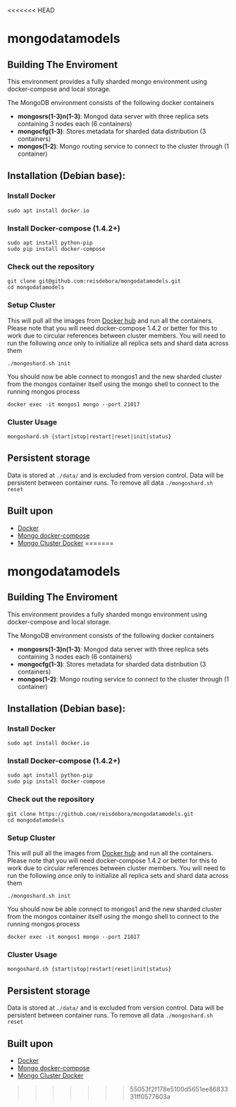 <<<<<<< HEAD
# mongodatamodels

## Building The Enviroment
This environment provides a fully sharded mongo environment using docker-compose and local storage.

The MongoDB environment consists of the following docker containers

 - **mongosrs(1-3)n(1-3)**: Mongod data server with three replica sets containing 3 nodes each (6 containers)
 - **mongocfg(1-3)**: Stores metadata for sharded data distribution (3 containers)
 - **mongos(1-2)**: Mongo routing service to connect to the cluster through (1 container)

## Installation (Debian base):

### Install Docker
	sudo apt install docker.io
    

### Install Docker-compose (1.4.2+)

	sudo apt install python-pip
	sudo pip install docker-compose

### Check out the repository

    git clone git@github.com:reisdebora/mongodatamodels.git
    cd mongodatamodels


### Setup Cluster
This will pull all the images from [Docker hub](https://hub.docker.com) and run all the containers.
Please note that you will need docker-compose 1.4.2 or better for this to work due to circular references between cluster members.
You will need to run the following *once* only to initialize all replica sets and shard data across them

    ./mongoshard.sh init

You should now be able connect to mongos1 and the new sharded cluster from the mongos container itself using the mongo shell to connect to the running mongos process

    docker exec -it mongos1 mongo --port 21017
	
### Cluster Usage
	mongoshard.sh {start|stop|restart|reset|init|status}

## Persistent storage
Data is stored at `./data/` and is excluded from version control. Data will be persistent between container runs. To remove all data `./mongoshard.sh reset`

## Built upon

 - [Docker](https://github.com/dotcloud/docker/)
 - [Mongo docker-compose](https://github.com/singram/mongo-docker-compose)
 - [Mongo Cluster Docker](https://github.com/senssei/mongo-cluster-docker)
=======
# mongodatamodels

## Building The Enviroment
This environment provides a fully sharded mongo environment using docker-compose and local storage.

The MongoDB environment consists of the following docker containers

 - **mongosrs(1-3)n(1-3)**: Mongod data server with three replica sets containing 3 nodes each (6 containers)
 - **mongocfg(1-3)**: Stores metadata for sharded data distribution (3 containers)
 - **mongos(1-2)**: Mongo routing service to connect to the cluster through (1 container)

## Installation (Debian base):

### Install Docker
	sudo apt install docker.io
    

### Install Docker-compose (1.4.2+)

	sudo apt install python-pip
	sudo pip install docker-compose

### Check out the repository

    git clone https://github.com/reisdebora/mongodatamodels.git
    cd mongodatamodels


### Setup Cluster
This will pull all the images from [Docker hub](https://hub.docker.com) and run all the containers.
Please note that you will need docker-compose 1.4.2 or better for this to work due to circular references between cluster members.
You will need to run the following *once* only to initialize all replica sets and shard data across them

    ./mongoshard.sh init

You should now be able connect to mongos1 and the new sharded cluster from the mongos container itself using the mongo shell to connect to the running mongos process

    docker exec -it mongos1 mongo --port 21017
	
### Cluster Usage
	mongoshard.sh {start|stop|restart|reset|init|status}

## Persistent storage
Data is stored at `./data/` and is excluded from version control. Data will be persistent between container runs. To remove all data `./mongoshard.sh reset`

## Built upon

 - [Docker](https://github.com/dotcloud/docker/)
 - [Mongo docker-compose](https://github.com/singram/mongo-docker-compose)
 - [Mongo Cluster Docker](https://github.com/senssei/mongo-cluster-docker)
>>>>>>> 55053f2f178e5100d5651ee8683331ff0577603a
